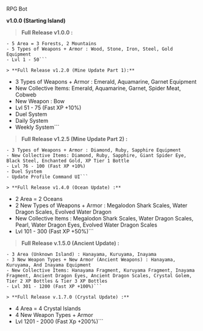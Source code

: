 
RPG Bot

**v1.0.0 (Starting Island)**
> **Full Release v1.0.0 :**
```
- 5 Area = 3 Forests, 2 Mountains
- 5 Types of Weapons + Armor : Wood, Stone, Iron, Steel, Gold Equipment
- Lvl 1 - 50```

> **Full Release v1.2.0 (Mine Update Part 1):**
```
- 3 Types of Weapons + Armor : Emerald, Aquamarine, Garnet Equipment
- New Collective Items: Emerald, Aquamarine, Garnet, Spider Meat, Cobweb
- New Weapon : Bow
- Lvl 51 - 75 (Fast XP +10%)
- Duel System
- Daily System
- Weekly System```

> **Full Release v1.2.5 (Mine Update Part 2) :**
```
- 3 Types of Weapons + Armor : Diamond, Ruby, Sapphire Equipment
- New Collective Items: Diamond, Ruby, Sapphire, Giant Spider Eye, Black Steel, Enchanted Gold, XP Tier 1 Bottle
- Lvl 76 - 100 (Fast XP +10%)
- Duel System
- Update Profile Command UI```

> **Full Release v1.4.0 (Ocean Update) :**
```
- 2 Area = 2 Oceans
- 2 New Types of Weapons + Armor : Megalodon Shark Scales, Water Dragon Scales, Evolved Water Dragon
- New Collective Items : Megalodon Shark Scales, Water Dragon Scales, Pearl, Water Dragon Eyes, Evolved Water Dragon Scales
- Lvl 101 - 300 (Fast XP +50%)```

> **Full Release v.1.5.0 (Ancient Update) :**
```
- 3 Area (Unknown Island) : Hanayama, Kuruyama, Inayama
- 3 New Weapon Types + New Armor (Ancient Weapons) : Hanayama, Kuruyama, And Inayama Equipment
- New Collective Items: Hanayama Fragment, Kuruyama Fragment, Inayama Fragment, Ancient Dragon Eyes, Ancient Dragon Scales, Crystal Golem, Tier 2 XP Bottles & Tier 3 XP Bottles
- Lvl 301 - 1200 (Fast XP +100%)```

> **Full Release v.1.7.0 (Crystal Update) :**
```
- 4 Area = 4 Crystal Islands
- 4 New Weapon Types + Armor
- Lvl 1201 - 2000 (Fast Xp +200%)```
